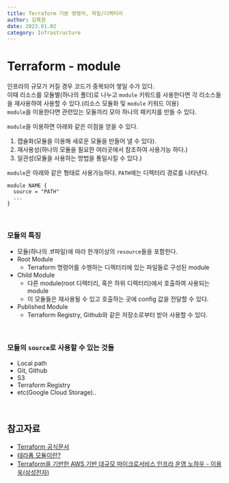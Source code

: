 ```yaml
---
title: Terraform 기본 명령어, 파일/디렉터리
author: 김록원
date: 2023.01.02
category: Infrastructure
---
```



# Terraform - module 
인프라의 규모가 커질 경우 코드가 중복되어 쌓일 수가 있다.  
이때 리소스를 모듈별(하나의 폴더)로 나누고 `module` 키워드를 사용한다면 각 리소스들을 재사용하여 사용할 수 있다.(리소스 모듈화 및 `module` 키워드 이용)  
`module`을 이용한다면 관련있는 모듈끼리 모아 하나의 패키지를 만들 수 있다.  

`module`을 이용하면 아래와 같은 이점을 얻을 수 있다.  
1. 캡슐화(모듈을 이용해 새로운 모듈을 만들어 낼 수 있다).  
2. 재사용성(하나의 모듈을 필요한 여러곳에서 참조하여 사용가능 하다.)
3. 일관성(모듈을 사용하는 방법을 통일시킬 수 있다.)  


`module`은 아래와 같은 형태로 사용가능하다. `PATH`에는 디렉터리 경로를 나타낸다.
```hcl
module NAME {
  source = "PATH"
  ...
}
```  

<br />  

### 모듈의 특징  
- 모듈(하나의 .tf파일)에 따라 한개이상의 `resource`들을 포함한다.  
- Root Module
  - Terraform 명령어를 수행하는 디렉터리에 있는 파일들로 구성된 module
- Child Module
  - 다른 module(root 디렉터리, 혹은 하위 디렉터리)에서 호출하여 사용되는 module
  - 이 모듈들은 재사용될 수 있고 호출하는 곳에 config 값을 전달할 수 있다.  
- Published Module
  - Terraform Registry, Github와 같은 저장소로부터 받아 사용할 수 있다.

<br />  

### 모듈의 `source`로 사용할 수 있는 것들  
- Local path  
- Git, Github  
- S3  
- Terraform Registry  
- etc(Google Cloud Storage)..

<br />  

## 참고자료  
- [Terraform 공식문서](https://developer.hashicorp.com/terraform/language/modules)
- [테라폼 모듈이란?](https://j-dev.tistory.com/entry/%ED%85%8C%EB%9D%BC%ED%8F%BCTerraformChapter-4-1-%ED%85%8C%EB%9D%BC%ED%8F%BC-%EB%AA%A8%EB%93%88%EB%A1%9C-%EC%9E%AC%EC%82%AC%EC%9A%A9-%EA%B0%80%EB%8A%A5%ED%95%9C-%EC%9D%B8%ED%94%84%EB%9D%BC-%EC%83%9D%EC%84%B1%ED%95%98%EA%B8%B0%EB%AA%A8%EB%93%88%EC%9D%B4%EB%9E%80)  
- [Terraform을 기반한 AWS 기반 대규모 마이크로서비스 인프라 운영 노하우 - 이용욱(삼성전자)](https://www.youtube.com/watch?v=9PTdO7DM6XQ&t=1189s)  